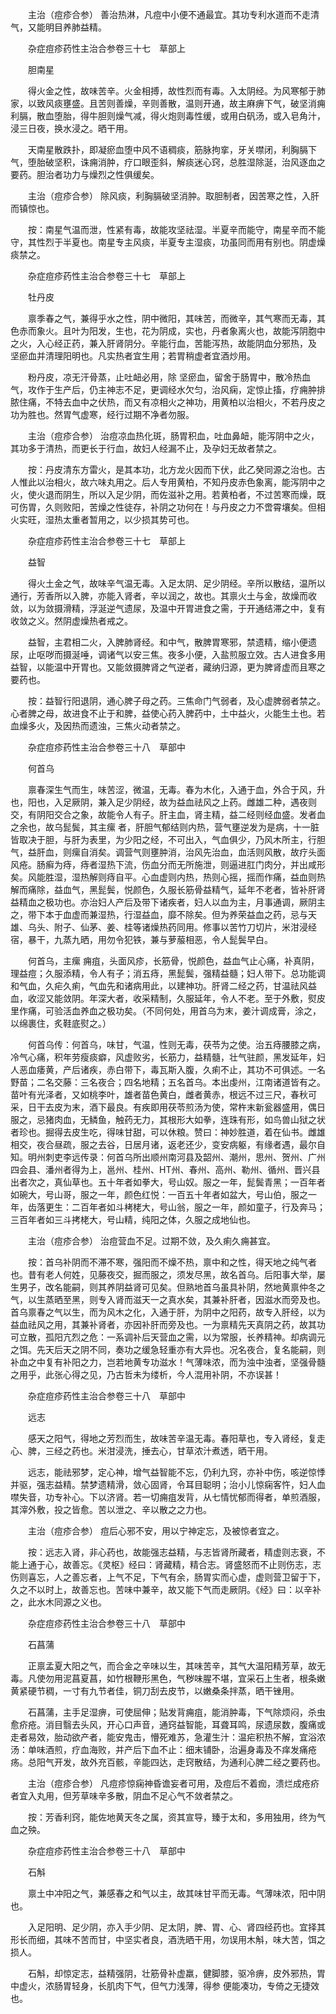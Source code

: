<!-- { "loadSidebar": true } -->
　　主治（痘疹合参） 善治热淋，凡痘中小便不通最宜。其功专利水道而不走清气，又能明目养肺益精。

　　杂症痘疹药性主治合参卷三十七　草部上

　　胆南星

　　得火金之性，故味苦辛。火金相搏，故性烈而有毒。入太阴经。为风寒郁于肺家，以致风痰壅盛。且苦则善燥，辛则善散，温则开通，故主麻痹下气，破坚消痈利膈，散血堕胎，得牛胆则燥气减，得火炮则毒性缓，或用白矾汤，或入皂角汁，浸三日夜，换水浸之。晒干用。

　　天南星散跌扑，即凝瘀血堕中风不语稠痰，筋脉拘挛，牙关噤闭，利胸膈下气，堕胎破坚积，诛痈消肿，疗口眼歪斜，解痰迷心窍，总胜湿除涎，治风逐血之要药。胆治者功力与燥烈之性俱缓矣。

　　主治（痘疹合参） 除风痰，利胸膈破坚消肿。取胆制者，因苦寒之性，入肝而镇惊也。

　　按：南星气温而泄，性紧有毒，故能攻坚祛湿。半夏辛而能守，南星辛而不能守，其性烈于半夏也。南星专主风痰，半夏专主湿痰，功虽同而用有别也。阴虚燥痰禁之。

　　杂症痘疹药性主治合参卷三十七　草部上

　　牡丹皮

　　禀季春之气，兼得乎水之性，阴中微阳，其味苦，而微辛，其气寒而无毒，其色赤而象火。且叶为阳发，生也，花为阴成，实也，丹者象离火也，故能泻阴胞中之火，入心经正药，兼入肝肾阴分。辛能行血，苦能泻热，故能阴血分邪热，及 坚瘀血并清理阳明也。凡实热者宜生用；若胃稍虚者宜酒炒用。

　　粉丹皮，凉无汗骨蒸，止吐衄必用，除 坚瘀血，留舍于肠胃中，散冷热血气，攻作于生产后，仍主神志不足，更调经水欠匀，治风痫，定惊止搐，疗痈肿排脓住痛，不特去血中之伏热，而又有凉相火之神功，用黄柏以治相火，不若丹皮之功为胜也。然胃气虚寒，经行过期不净者勿服。

　　主治（痘疹合参） 治痘凉血热化斑，肠胃积血，吐血鼻衄，能泻阴中之火，其功多于清热，而更长于行血，故妇人经漏不止，及孕妇无故者禁之。

　　按：丹皮清东方雷火，是其本功，北方龙火因而下伏，此乙癸同源之治也。古人惟此以治相火，故六味丸用之。后人专用黄柏，不知丹皮赤色象离，能泻阴中之火，使火退而阴生，所以入足少阴，而佐滋补之用。若黄柏者，不过苦寒而燥，既可伤胃，久则败阳，苦燥之性徒存，补阴之功何在！与丹皮之力不啻霄壤矣。但相火实旺，湿热太重者暂用之，以少损其势可也。

　　杂症痘疹药性主治合参卷三十七　草部上

　　益智

　　得火土金之气，故味辛气温无毒。入足太阴、足少阴经。辛所以散结，温所以通行，芳香所以入脾，亦能入肾者，辛以润之，故也。其禀火土与金，故燥而收敛，以为敛摄滑精，浮涎逆气遗尿，及温中开胃进食之需，于开通结滞之中，复有收敛之义。然阴虚燥热者戒之。

　　益智，主君相二火，入脾肺肾经。和中气，散脾胃寒邪，禁遗精，缩小便遗尿，止呕哕而摄涎唾，调诸气以安三焦。夜多小便，入盐煎服立效。古人进食多用益智，以能温中开胃也。又能敛摄脾肾之气逆者，藏纳归源，更为脾肾虚而且寒之要药也。

　　按：益智行阳退阴，通心脾子母之药。三焦命门气弱者，及心虚脾弱者禁之。心者脾之母，故进食不止于和脾，益使心药入脾药中，土中益火，火能生土也。若血燥多火，及因热而遗浊，三焦火动者禁之。

　　杂症痘疹药性主治合参卷三十八　草部中

　　何首乌

　　禀春深生气而生，味苦涩，微温，无毒。春为木化，入通于血，外合于风，升也，阳也，入足厥阴，兼入足少阴经，故为益血祛风之上药。雌雄二种，遇夜则交，有阴阳交合之象，故能令人有子。肝主血，肾主精，益二经则经血盛。发者血之余也，故乌髭鬓，其主瘰 者，肝胆气郁结则内热，营气壅逆发为是病，十一脏皆取决于胆，与肝为表里，为少阳之经，不可出入，气血俱少，乃风木所主，行胆气，益肝血，则瘰自消矣。调营气则壅肿消，治风先治血，血活则风散，故疗头面风疮。肠癣为痔，痔者湿热下流，伤血分而无所施泄，则逼进肛门肉分，并出咸形矣。风能胜湿，湿热解则痔自平。心血虚则内热，热则心摇，摇而作痛，益血则热解而痛除，益血气，黑髭鬓，悦颜色，久服长筋骨益精气，延年不老者，皆补肝肾益精血之极功也。亦治妇人产后及带下诸疾者，妇人以血为主，月事通调，厥阴主之，带下本于血虚而兼湿热，行湿益血，靡不除矣。但为养荣益血之药，忌与天雄、乌头、附子、仙茅、姜、桂等诸燥热药同用。修事以苦竹刀切片，米泔浸经宿，暴干，九蒸九晒，用勿令犯铁，兼与萝菔相恶，令人髭鬓早白。

　　何首乌，主瘰 痈疽，头面风疹，长筋骨，悦颜色，益血气止心痛，补真阴，理益痘；久服添精，令人有子；消五痔，黑髭鬓，强精益髓；妇人带下。总功能调和气血，久疟久痢，气血先和诸病用此，以建神功。肝肾二经之药，甘温祛风益血，收涩又能敛阴。年深大者，收采精制，久服延年，令人不老。至于外敷，熨皮里作痛，可验活血养血之极功矣。（不同何处，用首乌为末，姜汁调成膏，涂之，以绵裹住，炙鞋底熨之。）

　　何首乌传：何首乌，味甘，气温，性则无毒，茯苓为之使。治五痔腰膝之病，冷气心痛，积年劳瘦痰癖，风虚败劣，长筋力，益精髓，壮气驻颜，黑发延年，妇人恶血痿黄，产后诸疾，赤白带下，毒瓦斯入腹，久痢不止，其功不可俱述。一名野苗；二名交藤：三名夜合；四名地精；五名首乌。本出虔州，江南诸道皆有之。苗叶有光泽者，又如桃李叶，雄者苗色黄白，雌者黄赤，根远不过三尺，春秋可采，日干去皮为末，酒下最良。有疾即用茯苓煎汤为使，常杵末新瓮器盛用，偶日服之，忌猪肉血，无鳞鱼，触药无力，其根形大如拳，连珠有形，如鸟兽山狱之状者珍也。掘得去皮生吃，得味甘甜，可以休粮。赞曰：神妙胜道，着在仙书。雌雄相交，夜合昼疏，服之去谷，日居月诸，返老还少，变安病躯，有缘者遇，最尔自知。明州刺吏李远传录：何首乌所出顺州南河县及韶州、潮州，思州、贺州、广州四会县、潘州者得为上，邕州、桂州、HT州、春州、高州、勒州、循州、晋兴县出者次之，真仙草也。五十年者如拳大，号山奴。服之一年，髭鬓青黑；一百年者如碗大，号山哥，服之一年，颜色红悦：一百五十年者如盆大，号山伯，服之一年，齿落更生：二百年者如斗栲栳大，号山翁，服之一年，颜如童子，行及奔马；三百年者如三斗拷栳大，号山精，纯阳之体，久服之成地仙也。

　　主治（痘疹合参） 治痘营血不足。过期不敛，及久痢久痈甚宜。

　　按：首乌补阴而不滞不寒，强阳而不燥不热，禀中和之性，得天地之纯气者也。昔有老人何姓，见藤夜交，掘而服之，须发尽黑，故名首乌。后阳事大举，屡生男子，改名能嗣，则其养阴益肾可见矣。但熟地首乌虽具补阴，然地黄禀仲冬之气，以生蒸晒至黑，则专入肾而滋天一之真水矣，其兼补肝者，因滋水而旁及也。首乌禀春之气以生，而为风木之化，入通于肝，为阴中之阳药，故专入肝经，以为益血祛风之用，其兼补肾者，亦因补肝而旁及也。一为禀精先天真阴之药，故其功可立散，孤阳亢烈之危：一系调补后天营血之需，以为常服，长养精神。却病调元之饵。先天后天之阴不同，奏功之缓急轻重亦有大异也。况名夜合，复名能嗣，则补血之中复有补阳之力，岂若地黄专功滋水！气薄味浓，而为浊中浊者，坚强骨髓之用乎，此张心得之见，乃古哲未为缕析，今人混用补阴，不亦误甚！

　　杂症痘疹药性主治合参卷三十八　草部中

　　远志

　　感天之阳气，得地之芳烈而生，故味苦辛温无毒。春阳草也，专入肾经，复走心、脾，三经之药也。米泔浸洗，捶去心，甘草浓汁煮透，晒干用。

　　远志，能祛邪梦，定心神，增气益智能不忘，仍利九窍，亦补中伤，咳逆惊悸并驱，强志益精。禁梦遗精滑，敛心固肾，令耳目聪明；治小儿惊痫客忤，妇人血噤失音，功专补心。下以济肾。若一切痈疽发背，从七情忧郁而得者，单煎酒服，其滓外敷，投之皆愈。苦以泄之、辛以散之之力也。

　　主治（痘疹合参） 痘后心邪不安，用以宁神定忘，及被惊者宜之。

　　按：远志入肾，非心药也，故能强志益精，与志皆肾所藏者，精虚则志衰，不能上通于心，故善忘。《灵枢》经曰：肾藏精，精合志。肾盛怒而不止则伤志，志伤则喜忘，人之善忘者，上气不足，下气有余，肠胃实而心虚，虚则营卫留于下，久之不以时上，故善忘也。苦味中兼辛，故又能下气而走厥阴。《经》曰：以辛补之，此水木同源之义也。

　　杂症痘疹药性主治合参卷三十八　草部中

　　石菖蒲

　　正禀孟夏大阳之气，而合金之辛味以生，其味苦辛，其气大温阳精芳草，故无毒。凡使勿用泥菖夏菖，如竹根鞭形黑色，气秽味腥不堪，宜采石上生者，根条嫩黄紧硬节稠，一寸有九节者佳，铜刀刮去皮节，以嫩桑条拌蒸，晒干锉用。

　　石菖蒲，主手足湿痹，可使屈伸；贴发背痈疽，能消肿毒，下气除烦闷，杀虫愈疥疮。消目翳去头风，开心口声音，通窍益智能，耳聋耳鸣，尿遗尿数，腹痛或走者易效，胎动欲产者，能安鬼击，懵死难苏，急灌生汁：温疟积热不解，宜浴浓汤：单味酒煎，疗血海败，并产后下血不止：细末铺卧，治遍身毒及不痒发痛疮疡。总阳气开发，故外充百骸，辛能四达，走窍散结，为通利心脾二经之要药也。

　　主治（痘疹合参） 凡痘疹惊痫神昏谵妄者可用，及痘后不着痂，溃烂成疮疥者宜入丸用，但芳草味辛多散，阴血不足心气不敛者禁之。

　　按：芳香利窍，能佐地黄天冬之属，资其宣导，臻于太和，多用独用，终为气血之殃。

　　杂症痘疹药性主治合参卷三十八　草部中

　　石斛

　　禀土中冲阳之气，兼感春之和气以主，故其味甘平而无毒。气薄味浓，阳中阴也。

　　入足阳明、足少阴，亦入手少阴、足太阴，脾、胃、心、肾四经药也。宜择其形长而细，其味不苦而甘，中坚实者良，酒洗晒干用，勿误用木斛，味大苦，饵之损人。

　　石斛，却惊定志，益精强阴，壮筋骨补虚羸，健脚膝，驱冷痹，皮外邪热，胃中虚火，浓肠胃轻身，长肌肉下气，但气力浅薄，得参 便能凑功，专倚之无捷效也。

